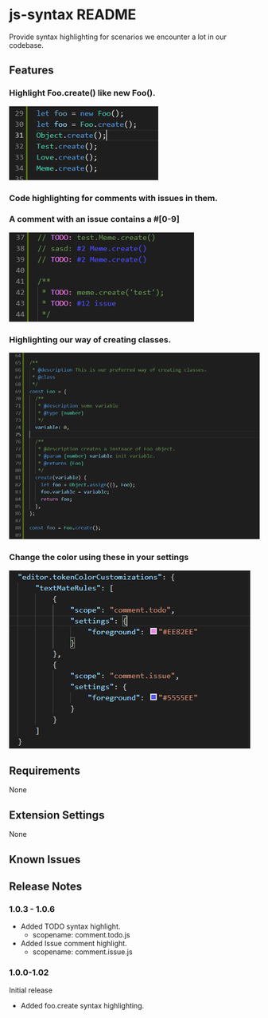 # js-syntax README

Provide syntax highlighting for scenarios we encounter a lot in our codebase.

## Features

### Highlight Foo.create() like new Foo(). 

![Foo.create Highlighting](./images/objectcreate.png)

### Code highlighting for comments with issues in them.
### A comment with an issue contains a #[0-9]

![TODO && Issues](./images/comments.png)

### Highlighting our way of creating classes.

![Foo.create Highlighting](./images/classcreation.png)

### Change the color using these in your settings

![Color Settings](./images/colorsettings.png)

## Requirements

None

## Extension Settings

None

## Known Issues

## Release Notes

### 1.0.3 - 1.0.6

- Added TODO syntax highlight.
  - scopename: comment.todo.js
- Added Issue comment highlight.
  - scopename: comment.issue.js

### 1.0.0-1.02

Initial release
- Added foo.create syntax highlighting.
